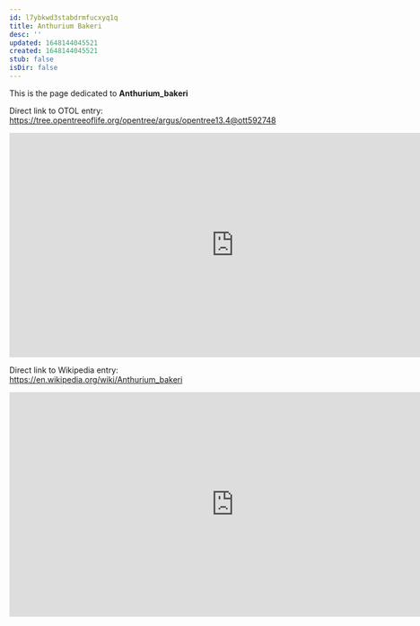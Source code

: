 ```yaml
---
id: l7ybkwd3stabdrmfucxyq1q
title: Anthurium Bakeri
desc: ''
updated: 1648144045521
created: 1648144045521
stub: false
isDir: false
---
```

This is the page dedicated to **Anthurium_bakeri**


Direct link to OTOL entry: https://tree.opentreeoflife.org/opentree/argus/opentree13.4@ott592748



<html>
    <body>
    <iframe src="https://tree.opentreeoflife.org/opentree/argus/opentree13.4@ott592748"
    width="800" height="400" frameborder="0" allowfullscreen> </iframe>
    </body>
</html>
    


Direct link to Wikipedia entry: https://en.wikipedia.org/wiki/Anthurium_bakeri



<html>
    <body>
    <iframe src="https://en.wikipedia.org/wiki/Anthurium_bakeri"
    width="800" height="400" frameborder="0" allowfullscreen> </iframe>
    </body>
</html>
    
